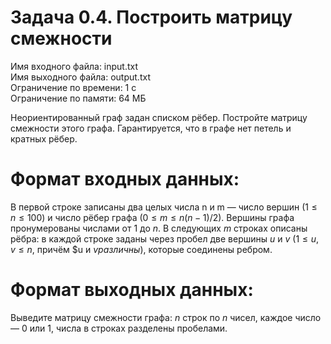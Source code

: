 # Задача 0.4. Построить матрицу смежности
Имя входного файла: input.txt                                                                                                   
Имя выходного файла: output.txt                                                                                                 
Ограничение по времени: 1 с                                                                                                     
Ограничение по памяти: 64 МБ                                                                                                    

Неориентированный граф задан списком рёбер. Постройте матрицу смежности этого графа. Гарантируется, что в графе нет петель и кратных рёбер.

# Формат входных данных:

В первой строке записаны два целых числа n и m — число вершин $(1 ≤ n ≤ 100)$ и число рёбер графа $(0 ≤ m ≤ n(n − 1) / 2)$. Вершины графа пронумерованы числами от $1$ до $n$. В следующих $m$ строках описаны рёбра: в каждой строке заданы через пробел две вершины $u$ и $v$ $(1 ≤ u, v ≤ n$, причём $u и $v различны)$, которые соединены ребром.

# Формат выходных данных:

Выведите матрицу смежности графа: $n$ строк по $n$ чисел, каждое число — $0$ или $1$, числа в строках разделены пробелами.